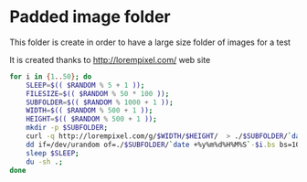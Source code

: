
# Padded image folder

This folder is create in order to have a large size folder of images for a test

It is created thanks to http://lorempixel.com/ web site

```bash
for i in {1..50}; do 
    SLEEP=$(( $RANDOM % 5 + 1 ));
    FILESIZE=$(( $RANDOM % 50 * 100 ));
    SUBFOLDER=$(( $RANDOM % 1000 + 1 ));
    WIDTH=$(( $RANDOM % 500 + 1 ));
    HEIGHT=$(( $RANDOM % 500 + 1 ));
    mkdir -p $SUBFOLDER;
    curl -q http://lorempixel.com/g/$WIDTH/$HEIGHT/  > ./$SUBFOLDER/`date +%y%m%d%H%M%S`-$i.png;
    dd if=/dev/urandom of=./$SUBFOLDER/`date +%y%m%d%H%M%S`-$i.bs bs=1024 count=$FILESIZE;
    sleep $SLEEP;
    du -sh .;
done
```
